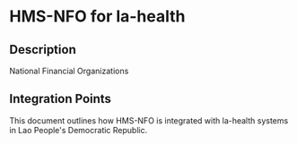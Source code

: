 # HMS-NFO for la-health

## Description

National Financial Organizations

## Integration Points

This document outlines how HMS-NFO is integrated with la-health systems in Lao People's Democratic Republic.
